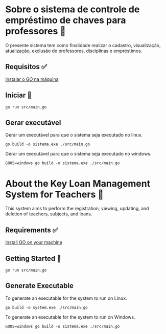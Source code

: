 
# Sobre o sistema de controle de empréstimo de chaves para professores 📝  
O presente sistema tem como finalidade realizar o cadastro, visualização, atualização, exclusão de professores, disciplinas e empréstimos.

## Requisitos ✅

[Instalar o GO na máquina](https://go.dev/dl/)


## Iniciar 🚀 

```
go run src/main.go
```

## Gerar executável
Gerar um executável para que o sistema seja executado no linux.
```
go build -o sistema.exe ./src/main.go
```

Gerar um executável para que o sistema seja executado no windows.
```
GOOS=windows go build -o sistema.exe ./src/main.go
```


# About the Key Loan Management System for Teachers 📝
This system aims to perform the registration, viewing, updating, and deletion of teachers, subjects, and loans.

## Requirements ✅
[Install GO on your machine](https://go.dev/dl/)

## Getting Started 🚀

```
go run src/main.go
```

## Generate Executable
To generate an executable for the system to run on Linux.
```
go build -o system.exe ./src/main.go
```

To generate an executable for the system to run on Windows.
```
GOOS=windows go build -o sistema.exe ./src/main.go
```
